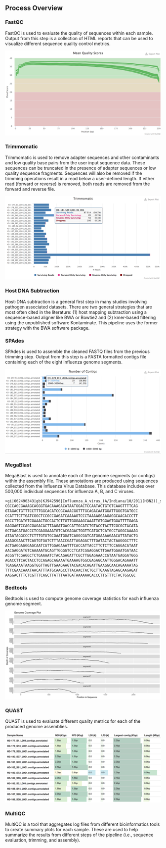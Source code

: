 Process Overview
----------------

### FastQC

FastQC is used to evaluate the quality of sequences within each sample. Output from this step is a collection of HTML reports that can be used to visualize different sequence quality control metrics.

![fastqc](images/quality_scores.png)

### Trimmomatic

Trimmomatic is used to remove adapter sequences and other contaminants and low quality base pairs from the user input sequence data. These sequences can be truncated in the presence of adapter sequences or low quality sequence fragments. Sequences will also be removed if the trimming operations result in a read below a user-defined length. If either read (forward or reverse) is removed, both reads are removed from the forward and reverse file.

![trimmomatic](images/trimmomatic.png)

### Host DNA Subtraction

Host-DNA subtraction is a general first step in many studies involving pathogen associated datasets. There are two general strategies that are most often cited in the literature: (1) host mapping subtraction using a sequence-based aligner like BWA or Bowtie2 and (2) kmer-based filtering using the unpublished software Kontaminate. This pipeline uses the former strategy with the BWA software package. 

### SPAdes

SPAdes is used to assemble the cleaned FASTQ files from the previous trimming step. Output from this step is a FASTA formatted contigs file containing each of the eight influenza genome segments.

![spades](images/number_of_contigs.png)

### MegaBlast

MegaBlast is used to annotate each of the genome segments (or contigs) within the assembly file. These annotations are produced using sequences collected from the Influenza Virus Database. This database includes over 500,000 individual sequences for influenza A, B, and C viruses.

```
>gi|662496343|gb|KJ942596|Influenza_A_virus_(A/Indiana/10/2011(H3N2))_segment_8_nuclear_export_protein_(NEP)_and_nonstructural_protein_1_(NS1)_genes,_complete_cds
CGCCAGCGAAAGCAGGGTGACAAAGACATAATGGACTCCAATACTGTGTCAAGTTTTCAG
GTAGACTGTTTCCTTTGGCACATCCGCAAACGGTTTGCAGACAATGGATTGGGTGATGCC
CCATTTCTTGATCGGCTCCGCCGAGATCAAAAGTCCCTAAAAGGAAGAGGCAACACCCTT
GGCCTTGATGTCGAAACTGCCACTCTTGTTGGGAAGCAAATTGTGGAGTGGATTTTGAGA
GAGGAGTCCAGCGAGACACTTAAGATGACCATTGCATCTGTACCTACTTCGCGCTACATA
GCTGACATGACCCTCGAGGAAATGTCACGAGACTGGTTCATGCTCATGCCTAGGCAAAAG
ATAATAGGCCCTCTTTGTGTGCGAATGGATCAGGCGATCATGGAAAAGAACATTATACTG
AAAGCGAACTTCAGTGTGATCTTTAACCGATTAGAGACTTTGATACTACTAAGGGCTTTC
ACTGAGGAGGGAGCAATCGTTGGAGAAATTTCACCATTACCTTCTCTTCCAGGACATAAT
AACGAGGATGTCAAAAATGCAGTTGGGGTCCTCATCGGAGGACTTGAATGGAATGATAAC
ACGGTTCGAGGCTCTGAAAATCTACAGAGATTCGCTTGGAGAAACCGTAATGAGGATGGG
AGACCTTCACTACCTCCAGAGCAGAAATGAAAAGTGGCGAGAGCAATTGGGACAGAAATT
TGAGGAAATAAGGTGGTTAGTTGAAGAAGTACGACACAGATTGAAGGCAACAGAAAATAG
TTTCGAACAAATAACATTTATGCAAGCCTTACAACTACTGCTTGAAGTAGAGCAAGAGAT
AAGGACTTTCTCGTTTCAGCTTATTTAATGATAAAAAACACCCTTGTTTCTACTGGCGC
```

### Bedtools

Bedtools is used to compute genome coverage statistics for each influenza genome segment.

![bedtools](images/depth_of_coverage.png)

### QUAST

QUAST is used to evaluate different quality metrics for each of the produced genome assemblies.

![quast](images/assembly_statistics.png)

### MultiQC

MultiQC is a tool that aggregates log files from different bioinformatics tools to create summary plots for each sample. These are used to help summarize the results from different steps of the pipeline (i.e., sequence evaluation, trimming, and assembly).
